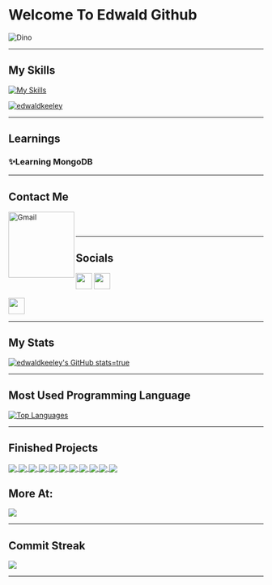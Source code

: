 # Welcome To Edwald Github
    
![Dino](https://user-images.githubusercontent.com/91954979/174422287-db4715c9-cecf-46c4-892c-00de0c19209d.gif)
    
--------

## My Skills

<a name="ordered-list">[![My Skills](https://skills.thijs.gg/icons?i=js,css,html,react,scss,nodejs,figma,python,mongodb,express,tailwind)](https://github.com/edwaldkeeley) </a>


<p align="left"> <a href="http://www.github.com/edwaldkeeley"><img src="https://github-profile-trophy.vercel.app/?username=edwaldkeeley&theme=discord&margin=2px&no-frame=true" alt="edwaldkeeley" /></a> </p>

--------
## Learnings

### ✨Learning MongoDB

--------

## Contact Me

<a href="mailto:edwaldpk@gmail.com">
  <img align="left" alt="Gmail" width="130" hight="100" src="https://github.com/Xx-Ashutosh-xX/Xx-Ashutosh-xX/blob/master/assets/icons/gmail.png" />
</a>

<br>
<br>

--------

## Socials


<p align="left"> <a href="https://discord.com/users/Edwald#3143" target="_blank" rel="noreferrer"><img src="https://raw.githubusercontent.com/danielcranney/readme-generator/main/public/icons/socials/discord.svg" width="32" height="32" /></a> <a href="https://www.github.com/edwaldkeeley" target="_blank" rel="noreferrer"><img src="https://raw.githubusercontent.com/danielcranney/readme-generator/main/public/icons/socials/github.svg" width="32" height="32" /></a><p align="left"> <a href="https://www.linkedin.com/in/edwald-pericles-keeley/" target="_blank" rel="noreferrer"><img src="https://raw.githubusercontent.com/danielcranney/readme-generator/main/public/icons/socials/linkedin.svg" width="32" height="32" /></a></p>


--------

## My Stats

<a href="http://www.github.com/edwaldkeeley"><img src="https://github-readme-stats.vercel.app/api?username=edwaldkeeley&show_icons=true&hide=&count_private=true&theme=radical&hide_border=false&show_icons=true&count_private=true&include_all_commits=true&count_private" alt="edwaldkeeley's GitHub stats=true" /></a>

--------

## Most Used Programming Language

<a href="https://github.com/edwaldkeeley" align="left"><img src="https://github-readme-stats.vercel.app/api/top-langs/?username=edwaldkeeley&langs_count=10&theme=radical&layout=compact&hide_border=false&locale=en&custom_title=Top%20%Languages" alt="Top Languages" /></a>

--------
## Finished Projects

<a href="https://github.com/edwaldkeeley/Samurai-game-FINISHED">
  <img align="center" src="https://github-readme-stats.vercel.app/api/pin/?username=edwaldkeeley&repo=Samurai-game-FINISHED&theme=radical" />
</a>

<a href="https://github.com/edwaldkeeley/bankist-app">
  <img align="center" src="https://github-readme-stats.vercel.app/api/pin/?username=edwaldkeeley&repo=bankist-app&theme=radical" />
</a>

<a href="https://github.com/edwaldkeeley/Bankist-App-V3">
  <img align="center" src="https://github-readme-stats.vercel.app/api/pin/?username=edwaldkeeley&repo=Bankist-App-V3&theme=radical" />
</a>
  
 <a href="https://github.com/edwaldkeeley/Natours">
  <img align="center" src="https://github-readme-stats.vercel.app/api/pin/?username=edwaldkeeley&repo=Natours&theme=radical" />
</a>

 <a href="https://github.com/edwaldkeeley/Country-Finder">
  <img align="center" src="https://github-readme-stats.vercel.app/api/pin/?username=edwaldkeeley&repo=Country-Finder&theme=radical" />
</a>


 <a href="https://github.com/edwaldkeeley/Forkify">
  <img align="center" src="https://github-readme-stats.vercel.app/api/pin/?username=edwaldkeeley&repo=Forkify&theme=radical" />
</a>


 <a href="https://github.com/edwaldkeeley/Mapty">
  <img align="center" src="https://github-readme-stats.vercel.app/api/pin/?username=edwaldkeeley&repo=Mapty&theme=radical" />
</a>

 <a href="https://github.com/edwaldkeeley/Minecraft-Edwald-V2">
  <img align="center" src="https://github-readme-stats.vercel.app/api/pin/?username=edwaldkeeley&repo=Minecraft-Edwald-V2&theme=radical" />
</a>

 <a href="https://github.com/edwaldkeeley/3-column-preview-card-component">
  <img align="center" src="https://github-readme-stats.vercel.app/api/pin/?username=edwaldkeeley&repo=3-column-preview-card-component&theme=radical" />
</a>

 <a href="https://github.com/edwaldkeeley/pig-game-OWN-SOLUTION">
  <img align="center" src="https://github-readme-stats.vercel.app/api/pin/?username=edwaldkeeley&repo=pig-game-OWN-SOLUTION&theme=radical" />
</a>


 <a href="https://github.com/edwaldkeeley/guess-my-number-v2">
  <img align="center" src="https://github-readme-stats.vercel.app/api/pin/?username=edwaldkeeley&repo=guess-my-number-v2&theme=radical" />
</a>

## More At:
<a href="https://github.com/edwaldkeeley?tab=repositories">
    <img src="https://user-images.githubusercontent.com/91954979/178217232-5e7a9dc6-0037-47ca-bc79-a687daddb855.png"></img>
</a>

---------

## Commit Streak

<a href="http://www.github.com/edwaldkeeley"><img src="https://github-readme-streak-stats.herokuapp.com/?user=edwaldkeeley&stroke=64748b&theme=nightowl&currStreakNum=64748b&fire=b92e2e&ring=f97316&currStreakLabel=f97316&sideNums=64748b&sideLabels=64748b&dates=64748b&hide_border=false" /></a>
  
---------


